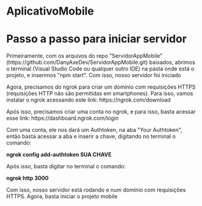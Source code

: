 # AplicativoMobile

<h1>Passo a passo para iniciar servidor</h1>
<p>Primeiramente, com os arquivos do repo "ServidorAppMobile" (https://github.com/DanyAxeDev/ServidorAppMobile.git) baixados, abrimos o terminal (Visual Studio Code ou qualquer outro IDE) na pasta onde está o projeto, e inserimos "npm start". Com isso, nosso servidor foi iniciado</p>
<p>Agora, precisamos do ngrok para criar um domínio com requisições HTTPS (requisições HTTP não são permitidas em smartphones). Para isso, vamos instalar o ngrok acessando este link: https://ngrok.com/download</p>
<p>Após isso, precisamos criar uma conta no ngrok, e para isso, basta acessar esse link: https://dashboard.ngrok.com/login</p>
<p>Com uma conta, ele nos dará um Authtoken, na aba "Your Authtoken", então basta acessar a aba e inserir a chave, digitando no terminal o comando: </p>
<p><b>ngrok config add-authtoken SUA CHAVE</b></p>
<p>Após isso, basta digitar no terminal o comando:</p>
<p><b>ngrok http 3000</b></p>
<p>Com isso, nosso servidor está rodando e num domínio com requisições HTTPS. Agora, basta iniciar o projeto mobile</p>
